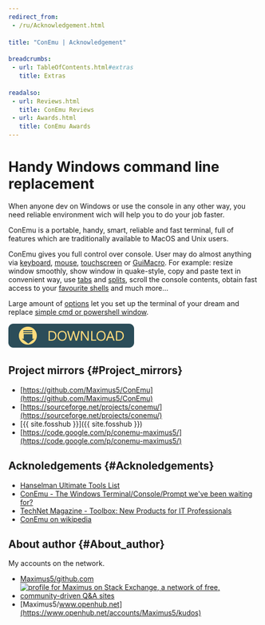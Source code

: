 ```yaml
---
redirect_from:
 - /ru/Acknowledgement.html

title: "ConEmu | Acknowledgement"

breadcrumbs:
 - url: TableOfContents.html#extras
   title: Extras

readalso:
 - url: Reviews.html
   title: ConEmu Reviews
 - url: Awards.html
   title: ConEmu Awards
---
```


# Handy Windows command line replacement

When anyone dev on Windows or use the console in any other way, you
need reliable environment wich will help you to do your job faster.

ConEmu is a portable, handy, smart, reliable and fast terminal, full
of features which are traditionally available to MacOS and Unix
users.

ConEmu gives you full control over console. User may do almost
anything via [keyboard](SettingsHotkeys.html),
[mouse](UsingMouse.html), [touchscreen](TabletPC.html) or
[GuiMacro](GuiMacro.html). For example: resize window smoothly,
show window in quake-style, copy and paste text in convenient way,
use [tabs](TabBar.html) and [splits](SplitScreen.html),
scroll the console contents, obtain fast access to your
[favourite shells](Tasks.html) and much more...

Large amount of [options](Settings.html) let you set up the terminal of your dream
and replace [simple cmd or powershell window](Delusions.html#delusion-2).

<div class="build_download">
<a href="{{ site.fosshub }}" rel="nofollow"><img
   src="/img/Downloads.png" alt="Fosshub.com" title="Fosshub.com mirror"></img></a>
</div>



## Project mirrors  {#Project_mirrors}

* [https://github.com/Maximus5/ConEmu](https://github.com/Maximus5/ConEmu)
* [https://sourceforge.net/projects/conemu/](https://sourceforge.net/projects/conemu/)
* [{{ site.fosshub }}]({{ site.fosshub }})
* [https://code.google.com/p/conemu-maximus5/](https://code.google.com/p/conemu-maximus5/)



## Acknoledgements  {#Acknoledgements}

* [Hanselman Ultimate Tools List](http://www.hanselman.com/tools)
* [ConEmu - The Windows Terminal/Console/Prompt we've been waiting for?](http://www.hanselman.com/blog/ConEmuTheWindowsTerminalConsolePromptWeveBeenWaitingFor.aspx)
* [TechNet Magazine - Toolbox: New Products for IT Professionals](http://technet.microsoft.com/en-us/magazine/jj649372.aspx#ctl00_MTContentSelector1_mainContentContainer_ctl02)
* [ConEmu on wikipedia](http://en.wikipedia.org/wiki/ConEmu)



## About author  {#About_author}

My accounts on the network.

* [Maximus5/github.com](https://github.com/Maximus5)
* <a href="http://stackexchange.com/users/1500841/maximus" rel="nofollow"><img src="http://stackexchange.com/users/flair/1500841.png" width="208" height="58" alt="profile for Maximus on Stack Exchange, a network of free, community-driven Q&amp;A sites" title="profile for Maximus on Stack Exchange, a network of free, community-driven Q&amp;A sites"/></a>
* [Maximus5/www.openhub.net](https://www.openhub.net/accounts/Maximus5/kudos)
